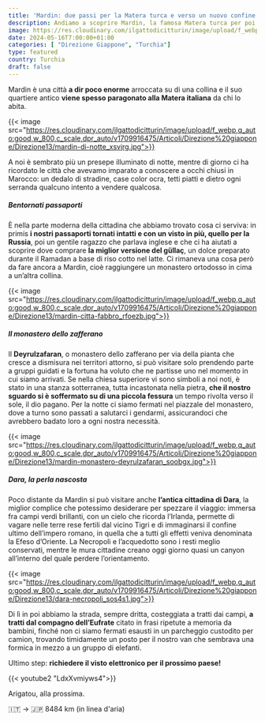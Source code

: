 ```yaml
---
title: 'Mardin: due passi per la Matera turca e verso un nuovo confine '
description: Andiamo a scoprire Mardin, la famosa Matera turca per poi andare ad affrontare un nuovo paese.
image: https://res.cloudinary.com/ilgattodicitturin/image/upload/f_webp,q_auto:good,w_800,c_scale,dpr_auto/v1713011125/Articoli/Direzione%20giappone/Direzione13/mardin-vista-citta_hn46sr.jpg
date: 2024-05-16T7:00:00+01:00
categories: [ "Direzione Giappone", "Turchia"]
type: featured  
country: Turchia 
draft: false
---
```



Mardin è una città **a dir poco enorme** arroccata su di una collina e il suo quartiere antico **viene spesso paragonato alla Matera italiana** da chi lo abita.

{{< image src="https://res.cloudinary.com/ilgattodicitturin/image/upload/f_webp,q_auto:good,w_800,c_scale,dpr_auto/v1709916475/Articoli/Direzione%20giappone/Direzione13/mardin-di-notte_xsvjrg.jpg">}} 

A noi è sembrato più un presepe illuminato di notte, mentre di giorno ci ha ricordato le città che avevamo imparato a conoscere a occhi chiusi in Marocco: un dedalo di stradine, case color ocra, tetti piatti e dietro ogni serranda qualcuno intento a vendere qualcosa. 

##### Bentornati passaporti

È nella parte moderna della cittadina che abbiamo trovato cosa ci serviva: in primis **i nostri passaporti tornati intatti e con un visto in più, quello per la Russia**, poi un gentile ragazzo che parlava inglese e che ci ha aiutati a scoprire dove comprare **la miglior versione del güllaç**, un dolce preparato durante il Ramadan a base di riso cotto nel latte. 
Ci rimaneva una cosa però da fare ancora a Mardin, cioè raggiungere un monastero ortodosso in cima a un’altra collina. 

{{< image src="https://res.cloudinary.com/ilgattodicitturin/image/upload/f_webp,q_auto:good,w_800,c_scale,dpr_auto/v1709916475/Articoli/Direzione%20giappone/Direzione13/mardin-citta-fabbro_rfoezb.jpg">}} 

##### Il monastero dello zafferano

Il **Deyrulzafaran**, o monastero dello zafferano per via della pianta che cresce a dismisura nei territori attorno, si può visitare solo prendendo parte a gruppi guidati e la fortuna ha voluto che ne partisse uno nel momento in cui siamo arrivati. Se nella chiesa superiore vi sono simboli a noi noti, è stato in una stanza sotterranea, tutta incastonata nella pietra, **che il nostro sguardo si è soffermato su di una piccola fessura** un tempo rivolta verso il sole, il dio pagano. 
Per la notte ci siamo fermati nel piazzale del monastero, dove a turno sono passati a salutarci i gendarmi, assicurandoci che avrebbero badato loro a ogni nostra necessità.

{{< image src="https://res.cloudinary.com/ilgattodicitturin/image/upload/f_webp,q_auto:good,w_800,c_scale,dpr_auto/v1709916475/Articoli/Direzione%20giappone/Direzione13/mardin-monastero-deyrulzafaran_soobgx.jpg">}} 

##### Dara, la perla nascosta

Poco distante da Mardin si può visitare anche **l’antica cittadina di Dara**, la miglior complice che potessimo desiderare per spezzare il viaggio: immersa fra campi verdi brillanti, con un cielo che ricorda l’Irlanda, permette di vagare nelle terre rese fertili dal vicino Tigri e di immaginarsi il confine ultimo dell’impero romano, in quella che a tutti gli effetti veniva denominata la Efeso d’Oriente. 
La Necropoli e l’acquedotto sono i resti meglio conservati, mentre le mura cittadine creano oggi giorno quasi un canyon all’interno del quale perdere l’orientamento. 

{{< image src="https://res.cloudinary.com/ilgattodicitturin/image/upload/f_webp,q_auto:good,w_800,c_scale,dpr_auto/v1709916475/Articoli/Direzione%20giappone/Direzione13/dara-necropoli_sos4s1.jpg">}} 

Di lì in poi abbiamo la strada, sempre dritta, costeggiata a tratti dai campi, **a tratti dal compagno dell’Eufrate** citato in frasi ripetute a memoria da bambini, finché non ci siamo fermati esausti in un parcheggio custodito per camion, trovando timidamente un posto per il nostro van che sembrava una formica in mezzo a un gruppo di elefanti.

Ultimo step: **richiedere il visto elettronico per il prossimo paese!**

{{< youtube2 "LdxXvmiyws4">}}

Arigatou, alla prossima.

🇮🇹 → 🇯🇵 8484 km (in linea d'aria)
